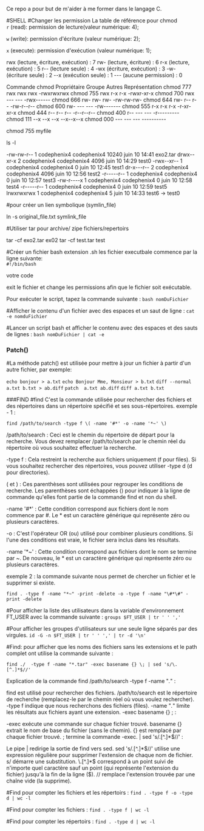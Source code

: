 Ce repo a pour but de m'aider à me former dans le langage C.

#SHELL
#Changer les permission 
La table de référence pour chmod  
`r` (read): permission de lecture(valeur numérique: 4); 

`w` (write): permission d'écriture (valeur numérique: 2);

`x` (execute): permission d'exécution (valeur numérique: 1);

rwx (lecture, écriture, exécution) : 7
rw- (lecture, écriture) : 6
r-x (lecture, exécution) : 5
r-- (lecture seule) : 4
-wx (écriture, exécution) : 3
-w- (écriture seule) : 2
--x (exécution seule) : 1
--- (aucune permission) : 0


Commande chmod	Propriétaire	Groupe	Autres	Représentation
chmod 777	rwx	rwx	rwx	-rwxrwxrwx
chmod 755	rwx	r-x	r-x	-rwxr-xr-x
chmod 700	rwx	---	---	-rwx------
chmod 666	rw-	rw-	rw-	-rw-rw-rw-
chmod 644	rw-	r--	r--	-rw-r--r--
chmod 600	rw-	---	---	-rw-------
chmod 555	r-x	r-x	r-x	-r-xr-xr-x
chmod 444	r--	r--	r--	-r--r--r--
chmod 400	r--	---	---	-r---------
chmod 111	--x	--x	--x	--x--x--x
chmod 000	---	---	---	----------

chmod 755 myfile

ls -l 

-rw-rw-r-- 1 codephenix4 codephenix4 10240 juin  10 14:41 exo2.tar
drwx--xr-x 2 codephenix4 codephenix4  4096 juin  10 14:29 test0
-rwx--xr-- 1 codephenix4 codephenix4     0 juin  10 12:45 test1
dr-x---r-- 2 codephenix4 codephenix4  4096 juin  10 12:56 test2
-r-----r-- 1 codephenix4 codephenix4     0 juin  10 12:57 test3
-rw-r----x 1 codephenix4 codephenix4     0 juin  10 12:58 test4
-r-----r-- 1 codephenix4 codephenix4     0 juin  10 12:59 test5
lrwxrwxrwx 1 codephenix4 codephenix4     5 juin  10 14:33 test6 -> test0

#pour créer un lien symbolique (symlin_file)

 ln -s original_file.txt symlink_file

#Utiliser tar pour archive/ zipe fichiers/repertoirs

 tar -cf exo2.tar ex02
 tar -cf test.tar test 

#Créer un fichier bash
extension .sh 
les fichier executbale commence par la ligne suivante:    
`#!/bin/bash`
 
votre code 


exit le fichier et change les permissions afin que le fichier soit exécutable.

Pour exécuter le script, tapez la commande suivante :
`bash nomDuFichier`

#Afficher le contenu d'un fichier avec des espaces et un saut de ligne :
`cat -e nomduFichier`


#Lancer un script bash et afficher le contenu avec des espaces et des sauts de lignes :
`bash nomDuFichier | cat -e `

### Patch() 
#La méthode patch() est utilisée pour mettre à jour un fichier à partir d'un autre fichier, par exemple:

`echo bonjour > a.txt`
`echo Bonjour Mme, Monsieur > b.txt`
`diff --normal a.txt b.txt > ab.diff`
`patch  a.txt ab.diff`
`diff a.txt b.txt`
   
###FIND
#find C'est la commande utilisée pour rechercher des fichiers et des répertoires dans un répertoire spécifié et ses sous-répertoires.
exemple - 1 : 

`find /path/to/search -type f \( -name '#*' -o -name '*~' \)` 

/path/to/search : Ceci est le chemin du répertoire de départ pour la recherche. Vous devez remplacer /path/to/search par le chemin réel du répertoire où vous souhaitez effectuer la recherche.

-type f : Cela restreint la recherche aux fichiers uniquement (f pour files). Si vous souhaitez rechercher des répertoires, vous pouvez utiliser -type d (d pour directories).

\( et \) : Ces parenthèses sont utilisées pour regrouper les conditions de recherche. Les parenthèses sont échappées (\) pour indiquer à la ligne de commande qu'elles font partie de la commande find et non du shell.

-name '#*' : Cette condition correspond aux fichiers dont le nom commence par #. Le * est un caractère générique qui représente zéro ou plusieurs caractères.

-o : C'est l'opérateur OR (ou) utilisé pour combiner plusieurs conditions. Si l'une des conditions est vraie, le fichier sera inclus dans les résultats.

-name '*~' : Cette condition correspond aux fichiers dont le nom se termine par ~. De nouveau, le * est un caractère générique qui représente zéro ou plusieurs caractères. 

exemple 2 : la commande suivante nous permet de chercher un fichier et le supprimer si existe.

`find . -type f -name "*~" -print -delete -o -type f -name "\#*\#" -print -delete`

#Pour afficher la liste des utilisateurs dans la variable d'environnement FT_USER  avec la commande suivante : 
`groups $FT_USER | tr ' ' ','`
 
#Pour afficher les groupes d'utilisateurs sur  une seule ligne séparés par des virgules.
`id -G -n $FT_USER | tr ' ' ',' | tr -d '\n'`

#Find: pour afficher que les noms des fichiers sans les extensions et le path complet ont utilise la commande suivante :  


`find ./  -type f -name "*.tar" -exec basename {} \; | sed 's/\.[^.]*$//'`

Explication de la commande
find /path/to/search -type f -name "*.*" :

find est utilisé pour rechercher des fichiers.
/path/to/search est le répertoire de recherche (remplacez-le par le chemin réel où vous voulez rechercher).
-type f indique que nous recherchons des fichiers (files).
-name "*.*" limite les résultats aux fichiers ayant une extension.
-exec basename {} \; :

-exec exécute une commande sur chaque fichier trouvé.
basename {} extrait le nom de base du fichier (sans le chemin).
{} est remplacé par chaque fichier trouvé.
\; termine la commande -exec.
| sed 's/\.[^.]*$//' :

Le pipe | redirige la sortie de find vers sed.
sed 's/\.[^.]*$//' utilise une expression régulière pour supprimer l'extension de chaque nom de fichier.
s/ démarre une substitution.
\.[^.]*$ correspond à un point suivi de n'importe quel caractère sauf un point (qui représente l'extension du fichier) jusqu'à la fin de la ligne ($).
// remplace l'extension trouvée par une chaîne vide (la supprime).


#Find pour compter les fichiers et les répertoirs :
`find . -type f -o -type d | wc -l`   

#Find pour compter les fichiers  :
`find . -type f | wc -l`

#Find pour compter les répertoirs  :
`find . -type d | wc -l`

